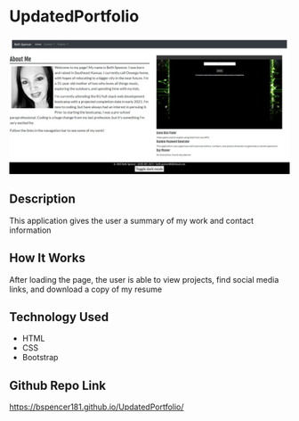 # UpdatedPortfolio
<img src= "https://github.com/bspencer181/UpdatedPortfolio/blob/main/assets/portfolio.JPG?raw=true">

## Description
This application gives the user a summary of my work and contact information
## How It Works
After loading the page, the user is able to view projects, find social media links, and download a copy of my resume
## Technology Used
* HTML
* CSS
* Bootstrap
## Github Repo Link
 https://bspencer181.github.io/UpdatedPortfolio/